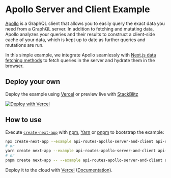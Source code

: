 # Apollo Server and Client Example

[Apollo](https://www.apollographql.com/client/) is a GraphQL client that allows you to easily query the exact data you need from a GraphQL server. In addition to fetching and mutating data, Apollo analyzes your queries and their results to construct a client-side cache of your data, which is kept up to date as further queries and mutations are run.

In this simple example, we integrate Apollo seamlessly with [Next.js data fetching methods](https://nextjs.org/docs/basic-features/data-fetching) to fetch queries in the server and hydrate them in the browser.

## Deploy your own

Deploy the example using [Vercel](https://vercel.com?utm_source=github&utm_medium=readme&utm_campaign=next-example) or preview live with [StackBlitz](https://stackblitz.com/github/vercel/next.js/tree/canary/examples/api-routes-apollo-server-and-client)

[![Deploy with Vercel](https://vercel.com/button)](https://vercel.com/new/git/external?repository-url=https://github.com/vercel/next.js/tree/canary/examples/api-routes-apollo-server-and-client&project-name=api-routes-apollo-server-and-client&repository-name=api-routes-apollo-server-and-client)

## How to use

Execute [`create-next-app`](https://github.com/vercel/next.js/tree/canary/packages/create-next-app) with [npm](https://docs.npmjs.com/cli/init), [Yarn](https://yarnpkg.com/lang/en/docs/cli/create/) or [pnpm](https://pnpm.io/) to bootstrap the example:

```bash
npx create-next-app --example api-routes-apollo-server-and-client api-routes-apollo-server-and-client-app
# or
yarn create next-app --example api-routes-apollo-server-and-client api-routes-apollo-server-and-client-app
# or
pnpm create next-app -- --example api-routes-apollo-server-and-client api-routes-apollo-server-and-client-app
```

Deploy it to the cloud with [Vercel](https://vercel.com/new?utm_source=github&utm_medium=readme&utm_campaign=next-example) ([Documentation](https://nextjs.org/docs/deployment)).
